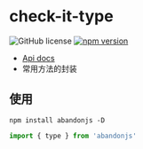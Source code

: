 # check-it-type

![GitHub license](https://img.shields.io/badge/license-MIT-blue.svg) [![npm version](https://img.shields.io/npm/v/abandonjs.svg?style=flat)](https://www.npmjs.com/package/abandonjs)
  <!-- <a href="https://codecov.io/github/vuejs/vue?branch=dev"><img src="https://img.shields.io/codecov/c/github/vuejs/vue/dev.svg?sanitize=true" alt="Coverage Status"></a> -->
 <!-- <img src="https://img.shields.io/codecov/c/github/abandonjs/check-it-type/dev.svg?sanitize=true" alt="Coverage Status"> -->

- [Api docs](https://guanruihua.github.io/OpenSource/abandonjs/index.html#/)
- 常用方法的封装

## 使用

```shell
npm install abandonjs -D
```

```js
import { type } from 'abandonjs'
```
